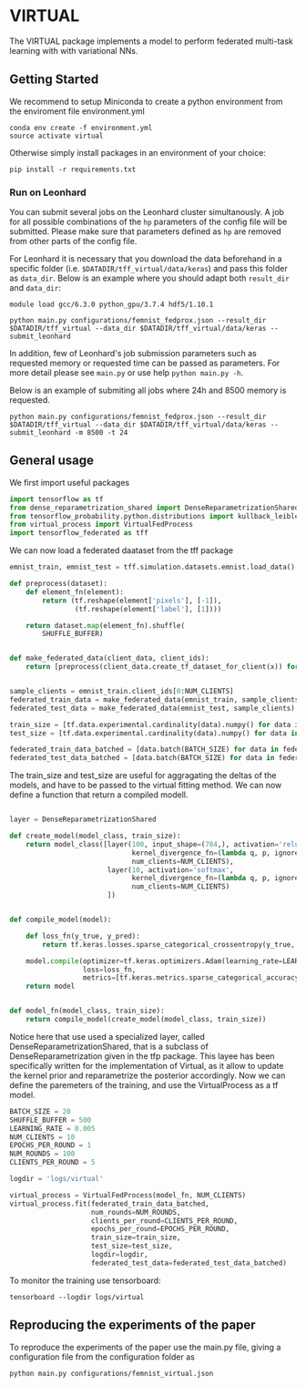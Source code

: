 # VIRTUAL

The VIRTUAL package implements a model to perform federated multi-task learning with with variational NNs.


## Getting Started

We recommend to setup Miniconda to create a python environment from the enviroment file environment.yml

```
conda env create -f environment.yml
source activate virtual
```

Otherwise simply install packages in an environment of your choice:

```
pip install -r requirements.txt
```

### Run on Leonhard
You can submit several jobs on the Leonhard cluster simultanously. A job for all possible combinations of the `hp` parameters of the config file will be submitted. Please make sure that parameters defined as `hp` are removed from other parts of the config file.

For Leonhard it is necessary that you download the data beforehand in a specific folder (i.e. `$DATADIR/tff_virtual/data/keras`) and pass this folder as `data_dir`.
Below is an example where you should adapt both `result_dir` and `data_dir`:

```
module load gcc/6.3.0 python_gpu/3.7.4 hdf5/1.10.1

python main.py configurations/femnist_fedprox.json --result_dir $DATADIR/tff_virtual --data_dir $DATADIR/tff_virtual/data/keras --submit_leonhard
```

In addition, few of Leonhard's job submission parameters such as requested memory or requested time can be passed as parameters. For more detail please see `main.py` or use help `python main.py -h`.

Below is an example of submiting all jobs where 24h and 8500 memory is requested.
```
python main.py configurations/femnist_fedprox.json --result_dir $DATADIR/tff_virtual --data_dir $DATADIR/tff_virtual/data/keras --submit_leonhard -m 8500 -t 24
```

## General usage

We first import useful packages


```python
import tensorflow as tf
from dense_reparametrization_shared import DenseReparametrizationShared
from tensorflow_probability.python.distributions import kullback_leibler as kl_lib
from virtual_process import VirtualFedProcess
import tensorflow_federated as tff
```

We can now load a federated daataset from the tff package

```python
emnist_train, emnist_test = tff.simulation.datasets.emnist.load_data()

def preprocess(dataset):
    def element_fn(element):
        return (tf.reshape(element['pixels'], [-1]),
                (tf.reshape(element['label'], [1])))

    return dataset.map(element_fn).shuffle(
        SHUFFLE_BUFFER)


def make_federated_data(client_data, client_ids):
    return [preprocess(client_data.create_tf_dataset_for_client(x)) for x in client_ids]


sample_clients = emnist_train.client_ids[0:NUM_CLIENTS]
federated_train_data = make_federated_data(emnist_train, sample_clients)
federated_test_data = make_federated_data(emnist_test, sample_clients)

train_size = [tf.data.experimental.cardinality(data).numpy() for data in federated_train_data]
test_size = [tf.data.experimental.cardinality(data).numpy() for data in federated_test_data]

federated_train_data_batched = [data.batch(BATCH_SIZE) for data in federated_train_data]
federated_test_data_batched = [data.batch(BATCH_SIZE) for data in federated_test_data]

```
The train_size and test_size are useful for aggragating the deltas of the models, and have to be passed to the virtual fitting method. 
We can now define a function that return a compiled modell.


```python

layer = DenseReparametrizationShared

def create_model(model_class, train_size):
    return model_class([layer(100, input_shape=(784,), activation='relu',
                              kernel_divergence_fn=(lambda q, p, ignore: kl_lib.kl_divergence(q, p)/float(train_size)),
                              num_clients=NUM_CLIENTS),
                        layer(10, activation='softmax',
                              kernel_divergence_fn=(lambda q, p, ignore: kl_lib.kl_divergence(q, p)/float(train_size)),
                              num_clients=NUM_CLIENTS)
                        ])


def compile_model(model):

    def loss_fn(y_true, y_pred):
        return tf.keras.losses.sparse_categorical_crossentropy(y_true, y_pred) + sum(model.losses)

    model.compile(optimizer=tf.keras.optimizers.Adam(learning_rate=LEARNING_RATE),
                  loss=loss_fn,
                  metrics=[tf.keras.metrics.sparse_categorical_accuracy])
    return model


def model_fn(model_class, train_size):
    return compile_model(create_model(model_class, train_size))

```

Notice here that use used a specialized layer, called DenseReparametrizationShared, that is a subclass of DenseReparametrization given in the tfp package.
This layee has been specifically written for the implementation of Virtual, as it allow to update the kernel prior and reparametrize the posterior accordingly. 
Now we can define the paremeters of the training, and use the VirtualProcess as a tf model.

```python
BATCH_SIZE = 20
SHUFFLE_BUFFER = 500
LEARNING_RATE = 0.005
NUM_CLIENTS = 10
EPOCHS_PER_ROUND = 1
NUM_ROUNDS = 100
CLIENTS_PER_ROUND = 5

logdir = 'logs/virtual'

virtual_process = VirtualFedProcess(model_fn, NUM_CLIENTS)
virtual_process.fit(federated_train_data_batched,
                    num_rounds=NUM_ROUNDS,
                    clients_per_round=CLIENTS_PER_ROUND,
                    epochs_per_round=EPOCHS_PER_ROUND,
                    train_size=train_size,
                    test_size=test_size,
                    logdir=logdir,
                    federated_test_data=federated_test_data_batched)
```

To monitor the training use tensorboard:

```
tensorboard --logdir logs/virtual
```

## Reproducing the experiments of the paper

To reproduce the experiments of the paper use the main.py file, giving a configuration file from the configuration folder as 

```
python main.py configurations/femnist_virtual.json 
```

